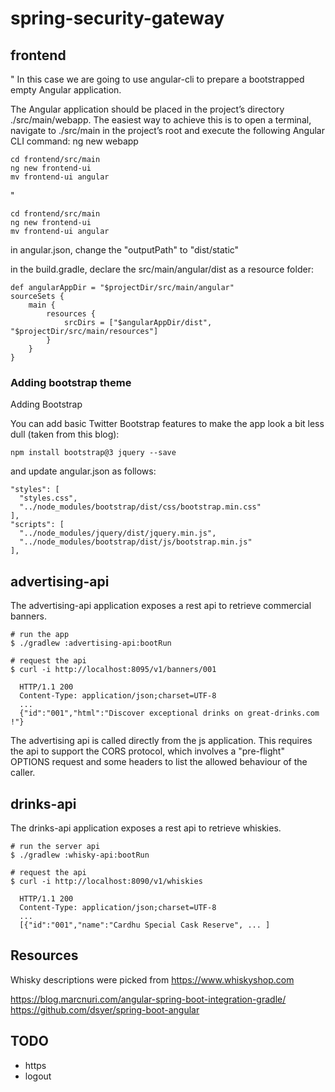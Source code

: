# spring-security-gateway

## frontend

"
In this case we are going to use angular-cli to prepare a bootstrapped empty Angular application.

The Angular application should be placed in the project’s directory ./src/main/webapp. The easiest way to achieve this is to open a terminal, navigate to ./src/main in the project’s root and execute the following Angular CLI command:
ng new webapp
	
    cd frontend/src/main
    ng new frontend-ui
    mv frontend-ui angular
    
"


    cd frontend/src/main
    ng new frontend-ui
    mv frontend-ui angular

in angular.json, change the "outputPath" to "dist/static"

in the build.gradle, declare the src/main/angular/dist as a resource folder:

    def angularAppDir = "$projectDir/src/main/angular"
    sourceSets {
        main {
            resources {
                srcDirs = ["$angularAppDir/dist", "$projectDir/src/main/resources"]
            }
        }
    }
    
### Adding bootstrap theme

Adding Bootstrap

You can add basic Twitter Bootstrap features to make the app look a bit less dull (taken from this blog):

    npm install bootstrap@3 jquery --save

and update angular.json as follows:

    "styles": [
      "styles.css",
      "../node_modules/bootstrap/dist/css/bootstrap.min.css"
    ],
    "scripts": [
      "../node_modules/jquery/dist/jquery.min.js",
      "../node_modules/bootstrap/dist/js/bootstrap.min.js"
    ],

## advertising-api

The advertising-api application exposes a rest api to retrieve commercial banners.

    # run the app
    $ ./gradlew :advertising-api:bootRun

    # request the api   
    $ curl -i http://localhost:8095/v1/banners/001
    
      HTTP/1.1 200 
      Content-Type: application/json;charset=UTF-8
      ...
      {"id":"001","html":"Discover exceptional drinks on great-drinks.com !"}
      
The advertising api is called directly from the js application.
This requires the api to support the CORS protocol, which involves a "pre-flight" OPTIONS request and some headers to list the allowed behaviour of the caller.

## drinks-api

The drinks-api application exposes a rest api to retrieve whiskies.

    # run the server api
    $ ./gradlew :whisky-api:bootRun

    # request the api   
    $ curl -i http://localhost:8090/v1/whiskies
    
      HTTP/1.1 200 
      Content-Type: application/json;charset=UTF-8
      ...
      [{"id":"001","name":"Cardhu Special Cask Reserve", ... ]
    
    
## Resources

Whisky descriptions were picked from https://www.whiskyshop.com

https://blog.marcnuri.com/angular-spring-boot-integration-gradle/
https://github.com/dsyer/spring-boot-angular

## TODO

- https
- logout